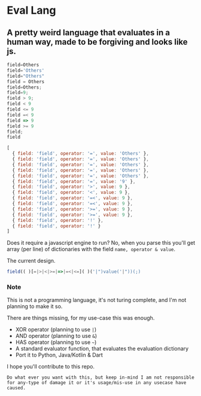 # Eval Lang 
## A pretty weird language that evaluates in a human way, made to be forgiving and looks like js.

```js 
field=Others
field='Others'
field="Others"
field = Others
field=Others;
field=9;
field > 9;
field < 9
field <= 9
field =< 9
field => 9
field >= 9
field;
field
```

```js
[
  { field: 'field', operator: '=', value: 'Others' },
  { field: 'field', operator: '=', value: 'Others' },
  { field: 'field', operator: '=', value: 'Others' },
  { field: 'field', operator: '=', value: 'Others' },
  { field: 'field', operator: '=', value: 'Others' },
  { field: 'field', operator: '=', value: '9' },
  { field: 'field', operator: '>', value: 9 },
  { field: 'field', operator: '<', value: 9 },
  { field: 'field', operator: '=<', value: 9 },
  { field: 'field', operator: '=<', value: 9 },
  { field: 'field', operator: '>=', value: 9 },
  { field: 'field', operator: '>=', value: 9 },
  { field: 'field', operator: '!' },
  { field: 'field', operator: '!' }
]
```

Does it require a javascript engine to run? No, when you parse this you'll get array (per line) of dictionaries with the field ```name, operator & value```.

The current design.
```js
field(( )[=|>|<|>=|=>|=<|<=]( )('|")value('|"))(;)
```

### Note
This is not a programming language, it's not turing complete, and I'm not planning to make it so.

There are things missing, for my use-case this was enough.
- XOR operator (planning to use ```|```)
- AND operator (planning to use ```&```)
- HAS operator (planning to use ```~```)
- A standard evaluator function, that evaluates the evaluation dictionary
- Port it to Python, Java/Kotlin & Dart



I hope you'll contribute to this repo.

```
Do what ever you want with this, but keep in-mind I am not responsible 
for any-type of damage it or it's usage/mis-use in any usecase have caused.
```

